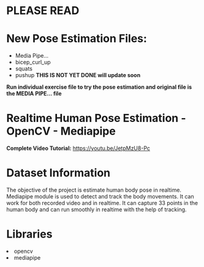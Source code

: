 # PLEASE READ
# New Pose Estimation Files:
 * Media Pipe...
 * bicep_curl_up
 * squats
 * pushup **THIS IS NOT YET DONE will update soon**

**Run individual exercise file to try the pose estimation and original file is the MEDIA PIPE... file**


# Realtime Human Pose Estimation - OpenCV - Mediapipe

**Complete Video Tutorial:** https://youtu.be/JetpMzU8-Pc

# Dataset Information

The objective of the project is estimate human body pose in realtime. Mediapipe module is used to detect and track the body movements. It can work for both recorded video and in realtime. It can capture 33 points in the human body and can run smoothly in realtime with the help of tracking.


# Libraries

<li>opencv
<li>mediapipe
